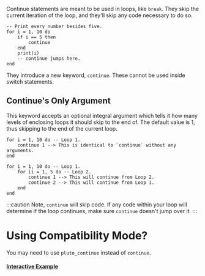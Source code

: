 Continue statements are meant to be used in loops, like `break`. They skip the current iteration of the loop, and they'll skip any code necessary to do so.
```pluto showLineNumbers title="Example Code"
-- Print every number besides five.
for i = 1, 10 do
    if i == 5 then
        continue
    end
    print(i)
    -- continue jumps here.
end
```
They introduce a new keyword, `continue`. These cannot be used inside switch statements.
## Continue's Only Argument
This keyword accepts an optional integral argument which tells it how many levels of enclosing loops it should skip to the end of. The default value is 1, thus skipping to the end of the current loop.
```pluto showLineNumbers title="Example 1"
for i = 1, 10 do -- Loop 1.
    continue 1 --> This is identical to `continue` without any arguments.
end
```
```pluto showLineNumbers title="Example 2"
for i = 1, 10 do -- Loop 1.
    for ii = 1, 5 do -- Loop 2.
        continue 1 --> This will continue from Loop 2.
        continue 2 --> This will continue from Loop 1.
    end
end
```
:::caution
Note, `continue` will skip code. If any code within your loop will determine if the loop continues, make sure `continue` doesn't jump over it.
:::

# Using Compatibility Mode?
You may need to use `pluto_continue` instead of `continue`.

#### [Interactive Example](https://plutolang.github.io/web/#code=--%20Print%20every%20number%20besides%20five.%0D%0Afor%20i%20%3D%201%2C%2010%20do%0D%0A%20%20%20%20if%20i%20%3D%3D%205%20then%0D%0A%20%20%20%20%20%20%20%20continue%0D%0A%20%20%20%20end%0D%0A%20%20%20%20print(i)%0D%0A%20%20%20%20--%20continue%20jumps%20here.%0D%0Aend)
